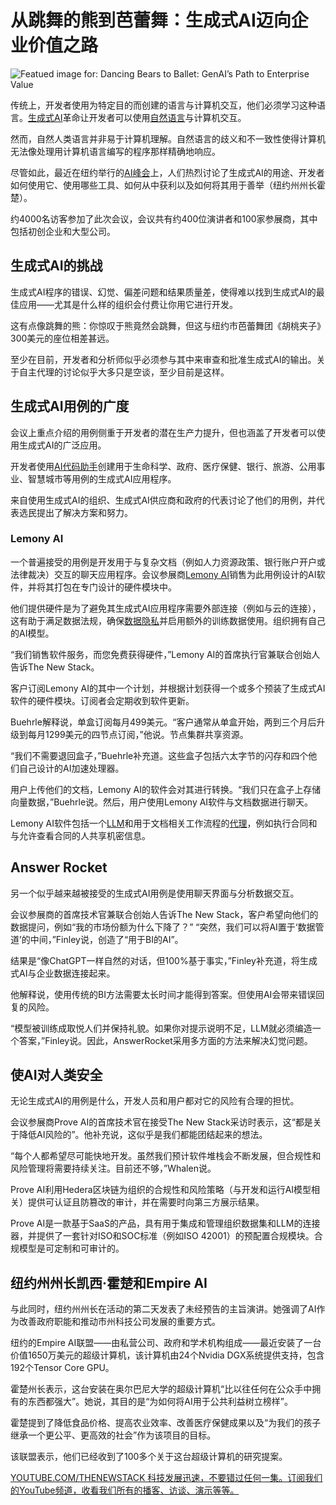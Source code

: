 # 从跳舞的熊到芭蕾舞：生成式AI迈向企业价值之路

![Featued image for: Dancing Bears to Ballet: GenAI’s Path to Enterprise Value](https://cdn.thenewstack.io/media/2025/01/96b23a5c-amin-zabardast-xv5deitcvdi-unsplash-1-1024x683.jpg)

传统上，开发者使用为特定目的而创建的语言与计算机交互，他们必须学习这种语言。[生成式AI](https://thenewstack.io/generative-ai-in-2023-genai-tools-became-table-stakes/)革命让开发者可以使用[自然语言](https://thenewstack.io/what-temperature-means-in-natural-language-processing-and-ai/)与计算机交互。

然而，自然人类语言并非易于计算机理解。自然语言的歧义和不一致性使得计算机无法像处理用计算机语言编写的程序那样精确地响应。

尽管如此，最近在纽约举行的[AI峰会](https://newyork.theaisummit.com/)上，人们热烈讨论了生成式AI的用途、开发者如何使用它、使用哪些工具、如何从中获利以及如何将其用于善举（纽约州州长霍楚）。

约4000名访客参加了此次会议，会议共有约400位演讲者和100家参展商，其中包括初创企业和大型公司。

## 生成式AI的挑战

生成式AI程序的错误、幻觉、偏差问题和结果质量差，使得难以找到生成式AI的最佳应用——尤其是什么样的组织会付费让你用它进行开发。

这有点像跳舞的熊：你惊叹于熊竟然会跳舞，但这与纽约市芭蕾舞团《胡桃夹子》300美元的座位相差甚远。

至少在目前，开发者和分析师似乎必须参与其中来审查和批准生成式AI的输出。关于自主代理的讨论似乎大多只是空谈，至少目前是这样。

## 生成式AI用例的广度

会议上重点介绍的用例侧重于开发者的潜在生产力提升，但也涵盖了开发者可以使用生成式AI的广泛应用。

开发者使用[AI代码助手](https://thenewstack.io/ai-code-assistants-are-moving-beyond-auto-complete-heres-whats-next/)创建用于生命科学、政府、医疗保健、银行、旅游、公用事业、智慧城市等用例的生成式AI应用程序。

来自使用生成式AI的组织、生成式AI供应商和政府的代表讨论了他们的用例，并代表选民提出了解决方案和努力。

### Lemony AI

一个普遍接受的用例是开发用于与复杂文档（例如人力资源政策、银行账户开户或法律裁决）交互的聊天应用程序。会议参展商[Lemony AI](http://lemony.ai)销售为此用例设计的AI软件，并将其打包在专门设计的硬件模块中。

他们提供硬件是为了避免其生成式AI应用程序需要外部连接（例如与云的连接），这有助于满足数据法规，确保[数据隐私](https://thenewstack.io/will-data-privacy-die-in-the-age-of-genai/)并启用额外的训练数据使用。组织拥有自己的AI模型。

“我们销售软件服务，而您免费获得硬件，”Lemony AI的首席执行官兼联合创始人告诉The New Stack。

客户订阅Lemony AI的其中一个计划，并根据计划获得一个或多个预装了生成式AI软件的硬件模块。订阅者会定期收到软件更新。

Buehrle解释说，单盒订阅每月499美元。“客户通常从单盒开始，两到三个月后升级到每月1299美元的四节点订阅，”他说。节点集群共享资源。

“我们不需要退回盒子，”Buehrle补充道。这些盒子包括六太字节的闪存和四个他们自己设计的AI加速处理器。

用户上传他们的文档，Lemony AI的软件会对其进行转换。“我们只在盒子上存储向量数据，”Buehrle说。然后，用户使用Lemony AI软件与文档数据进行聊天。

Lemony AI软件包括一个[LLM](https://thenewstack.io/stop-treating-your-llm-like-a-database/)和用于文档相关工作流程的[代理](https://thenewstack.io/ai-agents-a-comprehensive-introduction-for-developers/)，例如执行合同和与允许查看合同的人共享机密信息。

## Answer Rocket

另一个似乎越来越被接受的生成式AI用例是使用聊天界面与分析数据交互。

会议参展商的首席技术官兼联合创始人告诉The New Stack，客户希望向他们的数据提问，例如“我的市场份额为什么下降了？”
“突然，我们可以将AI置于‘数据管道’的中间，”Finley说，创造了“用于BI的AI”。

结果是“像ChatGPT一样自然的对话，但100%基于事实，”Finley补充道，将生成式AI与企业数据连接起来。

他解释说，使用传统的BI方法需要太长时间才能得到答案。但使用AI会带来错误回复的风险。

“模型被训练成取悦人们并保持礼貌。如果你对提示说明不足，LLM就必须编造一个答案，”Finley说。因此，AnswerRocket采用多方面的方法来解决幻觉问题。


## 使AI对人类安全

无论生成式AI的用例是什么，开发人员和用户都对它的风险有合理的担忧。

会议参展商Prove AI的首席技术官在接受The New Stack采访时表示，这“都是关于降低AI风险的”。他补充说，这似乎是我们都能团结起来的想法。

“每个人都希望尽可能快地开发。虽然我们预计软件堆栈会不断发展，但合规性和风险管理将需要持续关注。目前还不够，”Whalen说。

Prove AI利用Hedera区块链为组织的合规性和风险策略（与开发和运行AI模型相关）提供可认证且防篡改的审计，并在需要时向第三方展示结果。

Prove AI是一款基于SaaS的产品，具有用于集成和管理组织数据集和LLM的连接器，并提供了一套针对ISO和SOC标准（例如ISO 42001）的预配置合规模块。合规模型是可定制和可审计的。


## 纽约州州长凯西·霍楚和Empire AI

与此同时，纽约州州长在活动的第二天发表了未经预告的主旨演讲。她强调了AI作为改善政府职能和推动市州科技公司发展的重要方式。

纽约的Empire AI联盟——由私营公司、政府和学术机构组成——最近安装了一台价值1650万美元的超级计算机，该计算机由24个Nvidia DGX系统提供支持，包含192个Tensor Core GPU。

霍楚州长表示，这台安装在奥尔巴尼大学的超级计算机“比以往任何在公众手中拥有的东西都强大”。她说，其目的是“为如何将AI用于公共利益树立榜样”。

霍楚提到了降低食品价格、提高农业效率、改善医疗保健成果以及“为我们的孩子继承一个更公平、更高效的社会”作为该项目的目标。

该联盟表示，他们已经收到了100多个关于这台超级计算机的研究提案。

[YOUTUBE.COM/THENEWSTACK 科技发展迅速，不要错过任何一集。订阅我们的YouTube频道，收看我们所有的播客、访谈、演示等等。](https://youtube.com/thenewstack?sub_confirmation=1)